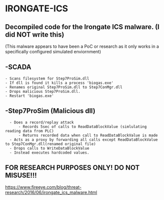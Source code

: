 # IRONGATE-ICS

## Decompiled code for the Irongate ICS malware. (I did NOT write this)
(This malware appears to have been a PoC or research as it only works in a specifically configured simulated enviornment)

## -SCADA 
    - Scans filesystem for Step7ProSim.dll 
    - If dll is found it kills a process 'biogas.exe'
    - Renames original Step7ProSim.dll to Step7ConMgr.dll
    - Drops malicious Step7ProSim.dll.
    - Restart 'biogas.exe'


## -Step7ProSim (Malicious dll) 
      - Does a record/replay attack
          - Records 5sec of calls to ReadDataBlockValue (simlulating reading data from PLC)
          - Returns recorded data when call to ReadDataBlockValue is made
      - Acts as a proxy by forwarding all calls except ReadDataBlockValue to Step7ConMgr.dll(renamed original file)
      - Drops calls to WriteDataBlockValue
      - Instead executes hardcoded values.
  

## FOR RESEARCH PURPOSES ONLY! DO NOT MISUSE!!!


https://www.fireeye.com/blog/threat-research/2016/06/irongate_ics_malware.html


